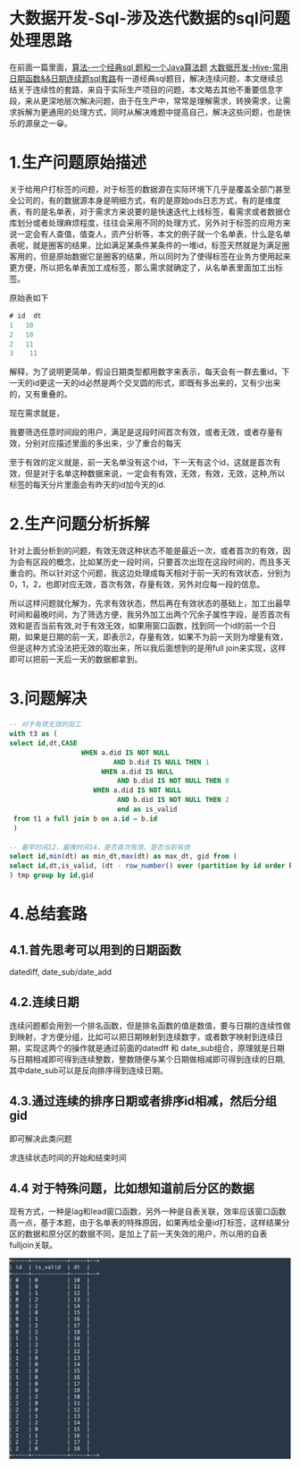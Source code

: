 # 大数据开发-Sql-涉及迭代数据的sql问题处理思路

在前面一篇里面，[算法-一个经典sql 题和一个Java算法题](<算法-一个经典sql 题和一个Java算法题_u936wfKDsbMS9ghFBs3UuD.md> "算法-一个经典sql 题和一个Java算法题") [大数据开发-Hive-常用日期函数&&日期连续题sql套路](大数据开发-Hive-常用日期函数&&日期连续题sql套路_mRV4MJJKiR7GbzQU2VbSdS.md "大数据开发-Hive-常用日期函数&&日期连续题sql套路")有一道经典sql题目，解决连续问题，本文继续总结关于连续性的套路，来自于实际生产项目的问题，本文略去其他不重要信息字段，来从更深地层次解决问题，由于在生产中，常常是理解需求，转换需求，让需求拆解为更通用的处理方式，同时从解决难题中提高自己，解决这些问题，也是快乐的源泉之一😀。

# 1.生产问题原始描述

关于给用户打标签的问题，对于标签的数据源在实际环境下几乎是覆盖全部门甚至全公司的，有的数据源本身是明细方式，有的是原始ods日志方式，有的是维度表，有的是名单表，对于需求方来说要的是快速迭代上线标签，看需求或者数据仓库划分或者处理麻烦程度，往往会采用不同的处理方式，另外对于标签的应用方来说一定会有人查值，值查人，资产分析等，本文的例子就一个名单表，什么是名单表呢，就是圈客的结果，比如满足某条件某条件的一堆id，标签天然就是为满足圈客用的，但是原始数据它是圈客的结果，所以同时为了使得标签在业务方使用起来更方便，所以把名单表加工成标签，那么需求就确定了，从名单表里面加工出标签。

原始表如下

```javascript
# id  dt
1   10
2   10
2   11
3    11
```

解释，为了说明更简单，假设日期类型都用数字来表示，每天会有一群去重id，下一天的id更这一天的id必然是两个交叉圆的形式，即既有多出来的，又有少出来的，又有重叠的。

现在需求就是，

我要筛选任意时间段的用户，满足是这段时间首次有效，或者无效，或者存量有效，分别对应描述里面的多出来，少了重合的每天

至于有效的定义就是，前一天名单没有这个id，下一天有这个id，这就是首次有效，但是对于名单这种数据来说，一定会有有效，无效，有效，无效，这种,所以标签的每天分片里面会有昨天的id加今天的id.

# 2.生产问题分析拆解

针对上面分析到的问题，有效无效这种状态不能是最近一次，或者首次的有效，因为会有区段的概念，比如某历史一段时间，只要首次出现在这段时间的，而且多天重合的。所以针对这个问题，我这边处理成每天相对于前一天的有效状态，分别为0，1，2，也即对应无效，首次有效，存量有效，另外对应每一段的信息。

所以这样问题就化解为，先求有效状态，然后再在有效状态的基础上，加工出最早时间和最晚时间，为了筛选方便，我另外加工出两个冗余子属性字段，是否首次有效和是否当前有效,对于有效无效，如果用窗口函数，找到同一个id的前一个日期，如果是日期的前一天，即表示2，存量有效，如果不为前一天则为增量有效，但是这种方式没法把无效的取出来，所以我后面想到的是用full join来实现，这样即可以把前一天后一天的数据都拿到。

# 3.问题解决

```sql
-- 对于有效无效的加工
with t3 as (
select id,dt,CASE
                  WHEN a.did IS NOT NULL
                          AND b.did IS NULL THEN 1
                       WHEN a.did IS NULL
                           AND b.did IS NOT NULL THEN 0
                     WHEN a.did IS NOT NULL
                           AND b.did IS NOT NULL THEN 2
                           end as is_valid
 from t1 a full join b on a.id = b.id
 )

-- 最早时间12，最晚时间14，是否首次有效，是否当前有效
select id,min(dt) as min_dt,max(dt) as max_dt, gid from (
select id,dt,is_valid, (dt - row_number() over (partition by id order by dt)) gid from t3 where is_valid != 0
) tmp group by id,gid
```

# 4.总结套路

## 4.1.首先思考可以用到的日期函数

datediff, date\_sub/date\_add

## 4.2.连续日期

连续问题都会用到一个排名函数，但是排名函数的值是数值，要与日期的连续性做到映射，才方便分组，比如可以把日期映射到连续数字，或者数字映射到连续日期，实现这两个的操作就是通过前面的datedff 和 date\_sub组合，原理就是日期与日期相减即可得到连续整数，整数随便与某个日期做相减即可得到连续的日期,其中date\_sub可以是反向排序得到连续日期。

## 4.3.通过连续的排序日期或者排序id相减，然后分组gid

即可解决此类问题

求连续状态时间的开始和结束时间

## 4.4 对于特殊问题，比如想知道前后分区的数据

现有方式，一种是lag和lead窗口函数，另外一种是自表关联，效率应该窗口函数高一点，基于本题，由于名单表的特殊原因，如果再给全量id打标签，这样结果分区的数据和原分区的数据不同，是加上了前一天失效的用户，所以用的自表fulljoin关联。

![](image/image_AR0R4qbCpc.png)

